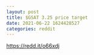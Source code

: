 ```yaml
--- 
layout: post 
title: $GSAT 3.25 price target 
date: 2021-06-22 1624428527 
categories: reddit 
--- 
```

https://redd.it/o66xdj
